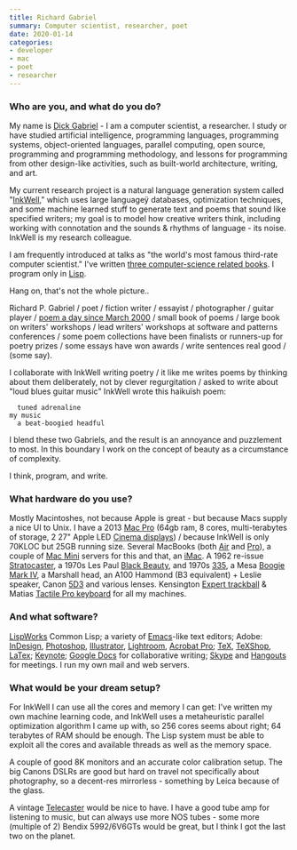 ```yaml
---
title: Richard Gabriel
summary: Computer scientist, researcher, poet
date: 2020-01-14
categories:
- developer
- mac
- poet
- researcher
---
```


### Who are you, and what do you do?

My name is [Dick Gabriel](https://dreamsongs.com/ "Richard's website.") - I am a computer scientist, a researcher. I study or have studied artificial intelligence, programming languages, programming systems, object-oriented languages, parallel computing, open source, programming and programming methodology, and lessons for programming from other design-like activities, such as built-world architecture, writing, and art. 

My current research project is a natural language generation system called "[InkWell](https://dreamsongs.com/Files/InkWellTuring.pdf "Details about the InkWell project (PDF).")," which uses large languageÿ databases, optimization techniques, and some machine learned stuff to generate text and poems that sound like specified writers; my goal is to model how creative writers think, including working with connotation and the sounds & rhythms of language - its noise. InkWell is my research colleague.

I am frequently introduced at talks as "the world's most famous third-rate computer scientist." I've written [three computer-science related books](https://dreamsongs.com/Books.html "Richard's published books."). I program only in [Lisp][].

Hang on, that's not the whole picture..

Richard P. Gabriel / poet / fiction writer / essayist / photographer / guitar player / [poem a day since March 2000](https://dreamsongs.com/DailyPoems.html "Richard's daily poems.") / small book of poems / large book on writers' workshops / lead writers' workshops at software and patterns conferences / some poem collections have been finalists or runners-up for poetry prizes / some essays have won awards / write sentences real good / (some say). 

I collaborate with InkWell writing poetry / it like me writes poems by thinking about them deliberately, not by clever regurgitation / asked to write about "loud blues guitar music" InkWell wrote this haikuïsh poem:

      tuned adrenaline
    my music
      a beat-boogied headful

I blend these two Gabriels, and the result is an annoyance and puzzlement to most. In this boundary I work on the concept of beauty as a circumstance of complexity. 

I think, program, and write.

### What hardware do you use?

Mostly Macintoshes, not because Apple is great - but because Macs supply a nice UI to Unix. I have a 2013 [Mac Pro][mac-pro] (64gb ram, 8 cores, multi-terabytes of storage, 2 27" Apple LED [Cinema displays][cinema-display]) / because InkWell is only 70KLOC but 25GB running size. Several MacBooks (both [Air][macbook-air] and [Pro][macbook-pro]), a couple of [Mac Mini][mac-mini] servers for this and that, an [iMac][]. A 1962 re-issue [Stratocaster][], a 1970s Les Paul [Black Beauty][black-beauty], and 1970s [335][es-335], a Mesa [Boogie Mark IV][boogie-mark-iv], a Marshall head, an A100 Hammond (B3 equivalent) + Leslie speaker, Canon [5D3][eos-5d-mark-iii] and various lenses. Kensington [Expert trackball][expert-mouse] & Matias [Tactile Pro keyboard][tactile-pro] for all my machines. 

### And what software?

[LispWorks][] Common Lisp; a variety of [Emacs][]-like text editors; Adobe: [InDesign][], [Photoshop][], [Illustrator][], [Lightroom][], [Acrobat Pro][acrobat-pro]; [TeX][], [TeXShop][], [LaTex][]; [Keynote][]; [Google Docs][google-docs] for collaborative writing; [Skype][] and [Hangouts][google-hangouts] for meetings. I run my own mail and web servers. 

### What would be your dream setup?

For InkWell I can use all the cores and memory I can get: I've written my own machine learning code, and InkWell uses a metaheuristic parallel optimization algorithm I came up with, so 256 cores seems about right; 64 terabytes of RAM should be enough. The Lisp system must be able to exploit all the cores and available threads as well as the memory space.

A couple of good 8K monitors and an accurate color calibration setup. The big Canons DSLRs are good but hard on travel not specifically about photography, so a decent-res mirrorless - something by Leica because of the glass.

A vintage [Telecaster][] would be nice to have. I have a good tube amp for listening to music, but can always use more NOS tubes - some more (multiple of 2) Bendix 5992/6V6GTs would be great, but I think I got the last two on the planet.

[acrobat-pro]: https://www.adobe.com/acrobat/acrobat-pro.html "PDF software."
[black-beauty]: http://web.archive.org/web/20191227175853/http://www.epiphone.com:80/Products/Les-Paul/Les-Paul-Black-Beauty-3.aspx "An electric guitar."
[boogie-mark-iv]: http://web.archive.org/web/20220119171506/https://mesaboogie.com/support/out-of-production/mark-iv.html "An guitar amp."
[cinema-display]: https://en.wikipedia.org/wiki/Apple_Cinema_Display "An LCD display."
[emacs]: http://www.gnu.org/software/emacs/ "An extensible, customizable, free/libre text editor — and more."
[eos-5d-mark-iii]: http://web.archive.org/web/20151103132744/http://www.usa.canon.com:80/cusa/consumer/products/cameras/slr_cameras/eos_5d_mark_iii "A 22.3 megapixel DSLR."
[es-335]: https://en.wikipedia.org/wiki/Gibson_ES-335 "An electric guitar."
[expert-mouse]: http://web.archive.org/web/20210508225247/http://www.amazon.com/Kensington-Expert-Mouse-Optical-Trackball/dp/B00009KH63 "A 4 button trackball."
[google-docs]: https://en.wikipedia.org/wiki/Google_Docs "A web-based office suite."
[google-hangouts]: https://mail.google.com/chat "A voice, video and text chat service."
[illustrator]: https://www.adobe.com/products/illustrator.html "A vector graphics editor."
[imac]: https://www.apple.com/imac-24/ "An all-in-one computer."
[indesign]: https://www.adobe.com/products/indesign.html "A desktop/web publishing application."
[keynote]: https://www.apple.com/keynote/ "Presentation software for the Mac."
[latex]: https://www.latex-project.org/ "Typesetting software."
[lightroom]: https://www.adobe.com/products/photoshop-lightroom.html "Photo management and editing software."
[lisp]: https://en.wikipedia.org/wiki/Lisp_(programming_language) "An old programming language."
[lispworks]: http://www.lispworks.com/products/lispworks.html "A Lisp IDE."
[mac-mini]: https://www.apple.com/mac-mini/ "A small desktop computer."
[mac-pro]: https://www.apple.com/mac-pro/ "The Intel-based Mac tower computer."
[macbook-air]: https://www.apple.com/macbook-air/ "A very thin laptop."
[macbook-pro]: https://www.apple.com/macbook-pro/ "A laptop."
[photoshop]: https://www.adobe.com/products/photoshop.html "A bitmap image editor."
[skype]: https://www.skype.com/en/ "Voice and video chat software."
[stratocaster]: https://en.wikipedia.org/wiki/Fender_Stratocaster "An electric guitar."
[tactile-pro]: http://www.matias.ca/tactilepro/ "A keyboard with keys like the Apple Extended keyboard."
[telecaster]: https://en.wikipedia.org/wiki/Fender_Telecaster "An electric guitar."
[tex]: https://en.wikipedia.org/wiki/TeX "A typesetting system."
[texshop]: https://pages.uoregon.edu/koch/texshop/ "A TeX preview tool for the Mac."
